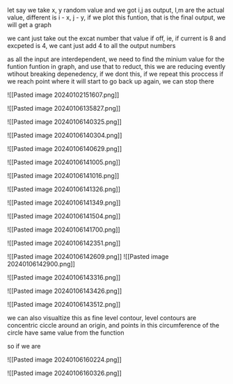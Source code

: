 
let say we take x, y random value and we got i,j as output, l,m are the actual value, different is i - x, j - y, if we plot this funtion, that is the final output, we will get a graph

we cant just take out the excat number that value if off, ie, if current is 8 and excpeted is 4, we cant just add 4 to all the output numbers

as all the input are interdependent, we need to find the minium value for the funtion funtion in graph, and use that to reduct, this we are reducing evently wtihout breaking depenedency, if we dont this, if we repeat this proccess if we reach point where it will start to go back up again, we can stop there

![[Pasted image 20240102151607.png]]

![[Pasted image 20240106135827.png]]

![[Pasted image 20240106140325.png]]

![[Pasted image 20240106140304.png]]

![[Pasted image 20240106140629.png]]

![[Pasted image 20240106141005.png]]

![[Pasted image 20240106141016.png]]

![[Pasted image 20240106141326.png]]

![[Pasted image 20240106141349.png]]

![[Pasted image 20240106141504.png]]

![[Pasted image 20240106141700.png]]

![[Pasted image 20240106142351.png]]

![[Pasted image 20240106142609.png]]
![[Pasted image 20240106142900.png]]

![[Pasted image 20240106143316.png]]

![[Pasted image 20240106143426.png]]

![[Pasted image 20240106143512.png]]

we can also visualtize this as fine level contour, level contours are concentric ciccle around an origin, and points in this circumference of the circle have same value from the function 

so if we are

![[Pasted image 20240106160224.png]]

![[Pasted image 20240106160326.png]]


